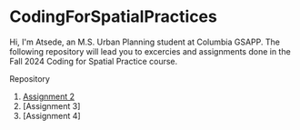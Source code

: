 # CodingForSpatialPractices
Hi, I'm Atsede, an M.S. Urban Planning student at Columbia GSAPP. The following repository will lead you to excercies and assignments done in the Fall 2024 Coding for Spatial Practice course.

Repository
1. [Assignment 2](https://github.com/atsexaa/CodingForSpatialPractices/blob/0449ccc1937025a876e9f454f021a055e2bdabf3/Atsede-exercise01-housesormuseums.html)
2. [Assignment 3]
3. [Assignment 4]
